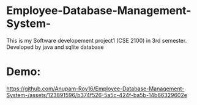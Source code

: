 # Employee-Database-Management-System-
This is my Software developement project1 (CSE 2100) in 3rd semester. Developed by java and sqlite database
# Demo:



https://github.com/Anupam-Roy16/Employee-Database-Management-System-/assets/123891596/b374f526-5a5c-424f-ba5b-14b66329602e


